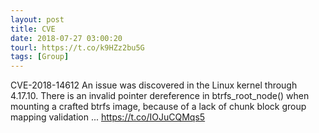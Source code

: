 ```yaml
---
layout: post
title: CVE
date: 2018-07-27 03:00:20
tourl: https://t.co/k9HZz2bu5G
tags: [Group]
---
```

CVE-2018-14612 An issue was discovered in the Linux kernel through 4.17.10. There is an invalid pointer dereference in btrfs_root_node() when mounting a crafted btrfs image, because of a lack of chunk block group mapping validation ... https://t.co/IOJuCQMqs5